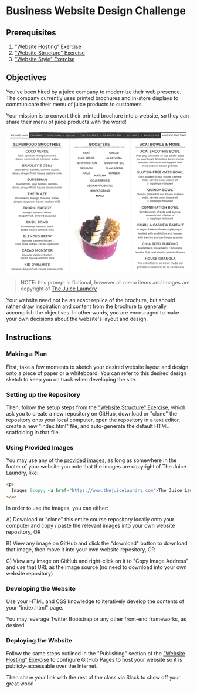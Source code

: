 # Business Website Design Challenge

## Prerequisites

  1. ["Website Hosting" Exercise](/exercises/website-hosting/exercise.md)
  2. ["Website Structure" Exercise](/exercises/website-structure/exercise.md)
  3. ["Website Style" Exercise](/exercises/website-style/exercise.md)

## Objectives

You've been hired by a juice company to modernize their web presence. The company currently uses printed brochures and in-store displays to communicate their menu of juice products to customers.

Your mission is to convert their printed brochure into a website, so they can share their menu of juice products with the world!

![](brochure-inside.png)

> NOTE: this prompt is fictional, however all menu items and images are copyright of [The Juice Laundry](https://www.thejuicelaundry.com/menu)

Your website need not be an exact replica of the brochure, but should rather draw inspiration and content from the brochure to generally accomplish the objectives. In other words, you are encouraged to make your own decisions about the website's layout and design.

## Instructions

### Making a Plan

First, take a few moments to sketch your desired website layout and design onto a piece of paper or a whiteboard. You can refer to this desired design sketch to keep you on track when developing the site.

### Setting up the Repository

Then, follow the setup steps from the ["Website Structure" Exercise](/exercises/website-structure/exercise.md), which ask you to create a new repository on GitHub, download or "clone" the repository onto your local computer, open the repository in a text editor, create a new "index.html" file, and auto-generate the default HTML scaffolding in that file.

### Using Provided Images

You may use any of the [provided images](images/), as long as somewhere in the footer of your website you note that the images are copyright of The Juice Laundry, like:

```html
<p>
  Images &copy; <a href="https://www.thejuicelaundry.com">The Juice Laundry</a>
</p>
```

In order to use the images, you can either:

  A) Download or "clone" this entire course repository locally onto your computer and copy / paste the relevant images into your own website repository, OR

  B) View any image on GitHub and click the "download" button to download that image, then move it into your own website repository, OR

  C) View any image on GitHub and right-click on it to "Copy Image Address" and use that URL as the image source (no need to download into your own website repository)

### Developing the Website

Use your HTML and CSS knowledge to iteratively develop the contents of your "index.html" page.

You may leverage Twitter Bootstrap or any other front-end frameworks, as desired.

### Deploying the Website

Follow the same steps outlined in the "Publishing" section of the ["Website Hosting" Exercise](/exercises/website-hosting/exercise.md) to configure GitHub Pages to host your website so it is publicly-accessable over the Internet.

Then share your link with the rest of the class via Slack to show off your great work!
